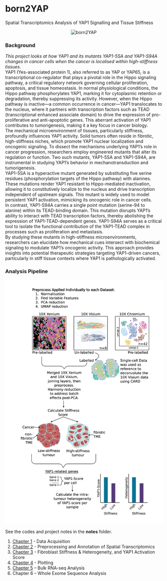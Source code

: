 # born2YAP
Spatial Transcriptomics Analysis of YAP1 Signalling and Tissue Stiffness
<p align="center">
    <img src="images/cover.png" alt="born2YAP" width="200">
</p>

### Background 
*This project looks at how YAP1 and its mutants YAP1-5SA and YAP1-S94A changes in cancer cells when the cancer is localised within high-stiffness tissues.*         
YAP1 (Yes-associated protein 1), also referred to as YAP or YAP65, is a transcriptional co-regulator that plays a pivotal role in the Hippo signaling pathway, a critical regulatory network governing cellular proliferation, apoptosis, and tissue homeostasis. In normal physiological conditions, the Hippo pathway phosphorylates YAP1, marking it for cytoplasmic retention or degradation, thereby suppressing its activity. However, when the Hippo pathway is inactive—a common occurrence in cancer—YAP1 translocates to the nucleus, where it partners with transcription factors such as TEAD (transcriptional enhanced associate domain) to drive the expression of pro-proliferative and anti-apoptotic genes. This aberrant activation of YAP1 contributes to tumorigenesis, making it a key focus in cancer biology.            
The mechanical microenvironment of tissues, particularly stiffness, profoundly influences YAP1 activity. Solid tumors often reside in fibrotic, high-stiffness niches, which promote YAP1 nuclear localization and oncogenic signaling. To dissect the mechanisms underlying YAP1’s role in cancer progression, researchers employ engineered mutants that alter its regulation or function. Two such mutants, YAP1-5SA and YAP1-S94A, are instrumental in studying YAP1’s behavior in mechanotransduction and tumorigenesis.            
YAP1-5SA is a hyperactive mutant generated by substituting five serine residues (phosphorylation targets of the Hippo pathway) with alanines. These mutations render YAP1 resistant to Hippo-mediated inactivation, allowing it to constitutively localize to the nucleus and drive transcription independent of upstream signals. This mutant is widely used to model persistent YAP1 activation, mimicking its oncogenic role in cancer cells.            
In contrast, YAP1-S94A carries a single point mutation (serine-94 to alanine) within its TEAD-binding domain. This mutation disrupts YAP1’s ability to interact with TEAD transcription factors, thereby abolishing the expression of YAP1-TEAD-dependent genes. YAP1-S94A serves as a critical tool to isolate the functional contribution of the YAP1-TEAD complex in processes such as proliferation and metastasis.            
By studying these mutants in high-stiffness microenvironments, researchers can elucidate how mechanical cues intersect with biochemical signaling to modulate YAP1’s oncogenic activity. This approach provides insights into potential therapeutic strategies targeting YAP1-driven cancers, particularly in stiff tissue contexts where YAP1 is pathologically activated.            

### Analysis Pipeline 
<p align="center">
    <img src="images/pipeline.png" alt="pipeline_overview" width="800">
</p>

See the codes and project notes in the **notes** folder.             
1. [Chapter 1](notes/Chapter1_Data_Acquisition.pdf) - Data Acquisition        
2. [Chapter 2](notes/Chapter2_Preprocessing_and_Annotation_of_Spatial_Transcriptomics.pdf) - Preprocessing and Annotation of Spatial Transcriptomics
3. [Chapter 3](notes/Chapter3_Fibroblast_Stiffness_&_Heterogeneity_and_YAP1_Activation_Score.pdf) - Fibroblast Stiffness & Heterogeneity, and YAP1 Activation Score
4. [Chapter 4](notes/Chapter4_Plotting.pdf) - Plotting
5. [Chapter 5](notes/Chapter5_Bulk_RNA-seq_Analysis.pdf) – Bulk RNA-seq Analysis
6. Chapter 6 – Whole Exome Sequence Analysis     



  














